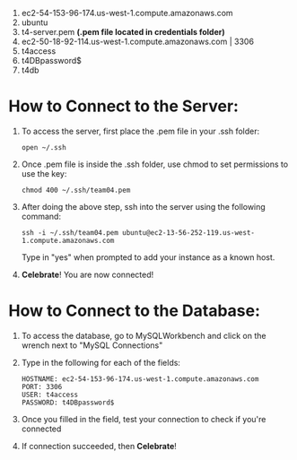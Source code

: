 1. ec2-54-153-96-174.us-west-1.compute.amazonaws.com
2. ubuntu
3. t4-server.pem <strong> (.pem file located in credentials folder)</strong>
4. ec2-50-18-92-114.us-west-1.compute.amazonaws.com | 3306
5. t4access
6. t4DBpassword$
7. t4db

# How to Connect to the Server: 
  1. To access the server, first place the .pem file in your .ssh folder:

         open ~/.ssh
         
  2. Once .pem file is inside the .ssh folder, use chmod to set permissions to use the key:

         chmod 400 ~/.ssh/team04.pem
         
  3. After doing the above step, ssh into the server using the following command:

         ssh -i ~/.ssh/team04.pem ubuntu@ec2-13-56-252-119.us-west-1.compute.amazonaws.com
       Type in "yes" when prompted to add your instance as a known host.
       
  4. <strong>Celebrate</strong>! You are now connected!

# How to Connect to the Database: 
  1. To access the database, go to MySQLWorkbench and click on the wrench next to "MySQL Connections"

  2. Type in the following for each of the fields:
     
         HOSTNAME: ec2-54-153-96-174.us-west-1.compute.amazonaws.com
         PORT: 3306
         USER: t4access
         PASSWORD: t4DBpassword$

   3. Once you filled in the field, test your connection to check if you're connected

   4. If connection succeeded, then <strong>Celebrate</strong>!



